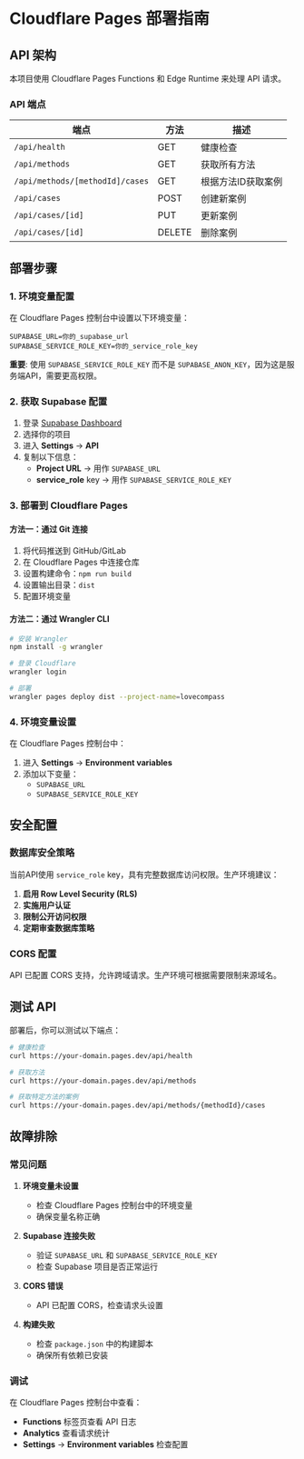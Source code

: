 # Cloudflare Pages 部署指南

## API 架构

本项目使用 Cloudflare Pages Functions 和 Edge Runtime 来处理 API 请求。

### API 端点

| 端点 | 方法 | 描述 |
|------|------|------|
| `/api/health` | GET | 健康检查 |
| `/api/methods` | GET | 获取所有方法 |
| `/api/methods/[methodId]/cases` | GET | 根据方法ID获取案例 |
| `/api/cases` | POST | 创建新案例 |
| `/api/cases/[id]` | PUT | 更新案例 |
| `/api/cases/[id]` | DELETE | 删除案例 |

## 部署步骤

### 1. 环境变量配置

在 Cloudflare Pages 控制台中设置以下环境变量：

```
SUPABASE_URL=你的_supabase_url
SUPABASE_SERVICE_ROLE_KEY=你的_service_role_key
```

**重要**: 使用 `SUPABASE_SERVICE_ROLE_KEY` 而不是 `SUPABASE_ANON_KEY`，因为这是服务端API，需要更高权限。

### 2. 获取 Supabase 配置

1. 登录 [Supabase Dashboard](https://supabase.com/dashboard)
2. 选择你的项目
3. 进入 **Settings** → **API**
4. 复制以下信息：
   - **Project URL** → 用作 `SUPABASE_URL`
   - **service_role** key → 用作 `SUPABASE_SERVICE_ROLE_KEY`

### 3. 部署到 Cloudflare Pages

#### 方法一：通过 Git 连接
1. 将代码推送到 GitHub/GitLab
2. 在 Cloudflare Pages 中连接仓库
3. 设置构建命令：`npm run build`
4. 设置输出目录：`dist`
5. 配置环境变量

#### 方法二：通过 Wrangler CLI
```bash
# 安装 Wrangler
npm install -g wrangler

# 登录 Cloudflare
wrangler login

# 部署
wrangler pages deploy dist --project-name=lovecompass
```

### 4. 环境变量设置

在 Cloudflare Pages 控制台中：
1. 进入 **Settings** → **Environment variables**
2. 添加以下变量：
   - `SUPABASE_URL`
   - `SUPABASE_SERVICE_ROLE_KEY`

## 安全配置

### 数据库安全策略

当前API使用 `service_role` key，具有完整数据库访问权限。生产环境建议：

1. **启用 Row Level Security (RLS)**
2. **实施用户认证**
3. **限制公开访问权限**
4. **定期审查数据库策略**

### CORS 配置

API 已配置 CORS 支持，允许跨域请求。生产环境可根据需要限制来源域名。

## 测试 API

部署后，你可以测试以下端点：

```bash
# 健康检查
curl https://your-domain.pages.dev/api/health

# 获取方法
curl https://your-domain.pages.dev/api/methods

# 获取特定方法的案例
curl https://your-domain.pages.dev/api/methods/{methodId}/cases
```

## 故障排除

### 常见问题

1. **环境变量未设置**
   - 检查 Cloudflare Pages 控制台中的环境变量
   - 确保变量名称正确

2. **Supabase 连接失败**
   - 验证 `SUPABASE_URL` 和 `SUPABASE_SERVICE_ROLE_KEY`
   - 检查 Supabase 项目是否正常运行

3. **CORS 错误**
   - API 已配置 CORS，检查请求头设置

4. **构建失败**
   - 检查 `package.json` 中的构建脚本
   - 确保所有依赖已安装

### 调试

在 Cloudflare Pages 控制台中查看：
- **Functions** 标签页查看 API 日志
- **Analytics** 查看请求统计
- **Settings** → **Environment variables** 检查配置

